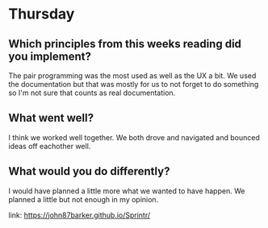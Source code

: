 # Thursday

## Which principles from this weeks reading did you implement?
The pair programming was the most used as well as the UX a bit. We used the documentation but that was mostly for us to not forget to do something so I'm not sure that counts as real documentation.
## What went well?
I think we worked well together. We both drove and navigated and bounced ideas off eachother well.
## What would you do differently?
I would have planned a little more what we wanted to have happen. We planned a little but not enough in my opinion.




link: https://john87barker.github.io/Sprintr/